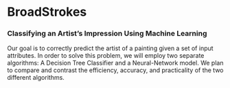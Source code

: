 # BroadStrokes
### Classifying an Artist’s Impression Using Machine Learning

Our goal is to correctly predict the artist of a painting given a set of input attributes. In order to solve this problem, we will employ two separate algorithms: A Decision Tree Classifier and a Neural-Network model. We plan to compare and contrast the efficiency, accuracy, and practicality of the two different algorithms.
